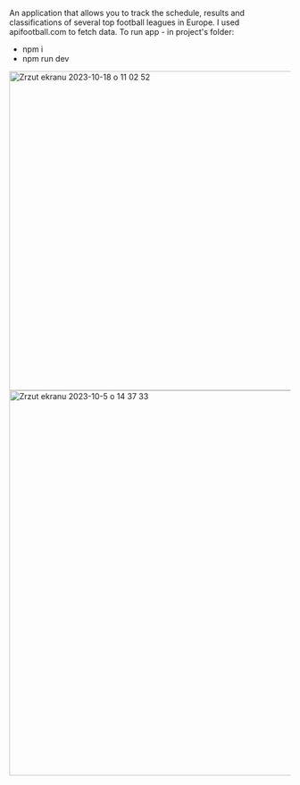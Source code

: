 An application that allows you to track the schedule, results and classifications of several top football leagues in Europe.
I used apifootball.com to fetch data.
To run app - in project's folder:
- npm i
- npm run dev

  
<img width="572" alt="Zrzut ekranu 2023-10-18 o 11 02 52" src="https://github.com/kubagoly97/useScore/assets/142389870/7a481ae2-581a-4b82-8cf4-1b46a663b4d4">

<img width="690" alt="Zrzut ekranu 2023-10-5 o 14 37 33" src="https://github.com/kubagoly97/useScore/assets/142389870/f0bbe94f-0280-4368-a3e0-a36e8696651d">
